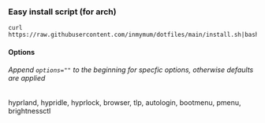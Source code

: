 ### Easy install script (for arch)

```console 
curl https://raw.githubusercontent.com/inmymum/dotfiles/main/install.sh|bash
```

#### Options
###### Append ```options=""``` to the beginning for specfic options, otherwise defaults are applied
hyprland, hypridle, hyprlock, browser, tlp, autologin, bootmenu, pmenu, brightnessctl
